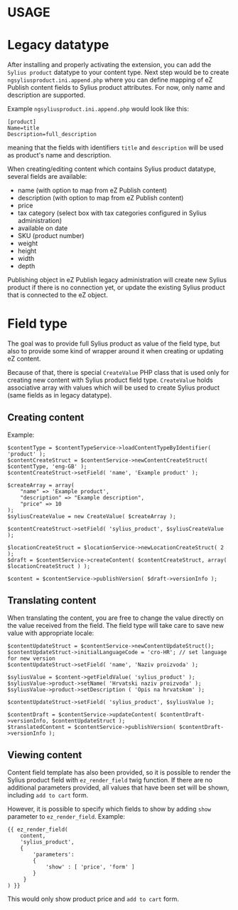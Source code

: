 # USAGE

# Legacy datatype

After installing and properly activating the extension, you can add the `Sylius product` datatype to your content type.
Next step would be to create `ngsyliusproduct.ini.append.php` where you can define mapping of eZ Publish content fields to Sylius product attributes. For now, only name and description are supported.

Example `ngsyliusproduct.ini.append.php` would look like this:

```
[product]
Name=title
Description=full_description
```

meaning that the fields with identifiers `title` and `description` will be used as product's name and description.

When creating/editing content which contains Sylius product datatype, several fields are available:
* name (with option to map from eZ Publish content)
* description (with option to map from eZ Publish content)
* price
* tax category (select box with tax categories configured in Sylius administration)
* available on date
* SKU (product number)
* weight
* height
* width
* depth

Publishing object in eZ Publish legacy administration will create new Sylius product if there is no connection yet, or update the existing Sylius product that is connected to the eZ object.

# Field type
The goal was to provide full Sylius product as value of the field type, but also to provide some kind of wrapper around it when creating or updating eZ content.

Because of that, there is special `CreateValue` PHP class that is used only for creating new content with Sylius product field type.
`CreateValue` holds associative array with values which will be used to create Sylius product (same fields as in legacy datatype).

## Creating content
Example:

```
$contentType = $contentTypeService->loadContentTypeByIdentifier( 'product' );
$contentCreateStruct = $contentService->newContentCreateStruct( $contentType, 'eng-GB' );
$contentCreateStruct->setField( 'name', 'Example product' );

$createArray = array(
    "name" => 'Example product',
    "description" => "Example description",
    "price" => 10
);
$syliusCreateValue = new CreateValue( $createArray );

$contentCreateStruct->setField( 'sylius_product', $syliusCreateValue );

$locationCreateStruct = $locationService->newLocationCreateStruct( 2 );
$draft = $contentService->createContent( $contentCreateStruct, array( $locationCreateStruct ) );

$content = $contentService->publishVersion( $draft->versionInfo );
```

## Translating content
When translating the content, you are free to change the value directly on the value received from the field. The field type will take care to save new value with appropriate locale:

```
$contentUpdateStruct = $contentService->newContentUpdateStruct();
$contentUpdateStruct->initialLanguageCode = 'cro-HR'; // set language for new version
$contentUpdateStruct->setField( 'name', 'Naziv proizvoda' );

$syliusValue = $content->getFieldValue( 'sylius_product' );
$syliusValue->product->setName( 'Hrvatski naziv proizvoda' );
$syliusValue->product->setDescription ( 'Opis na hrvatskom' );

$contentUpdateStruct->setField( 'sylius_product', $syliusValue );

$contentDraft = $contentService->updateContent( $contentDraft->versionInfo, $contentUpdateStruct );
$translatedContent = $contentService->publishVersion( $contentDraft->versionInfo );
```

## Viewing content
Content field template has also been provided, so it is possible to render the Sylius product field with `ez_render_field` twig function. If there are no additional parameters provided, all values that have been set will be shown, including `add to cart` form.

However, it is possible to specify which fields to show by adding `show` parameter to `ez_render_field`.
Example:

```
{{ ez_render_field(
    content,
    'sylius_product',
    {
        'parameters':
        {
            'show' : [ 'price', 'form' ]
        }
     }
) }}
```

This would only show product price and `add to cart` form.
